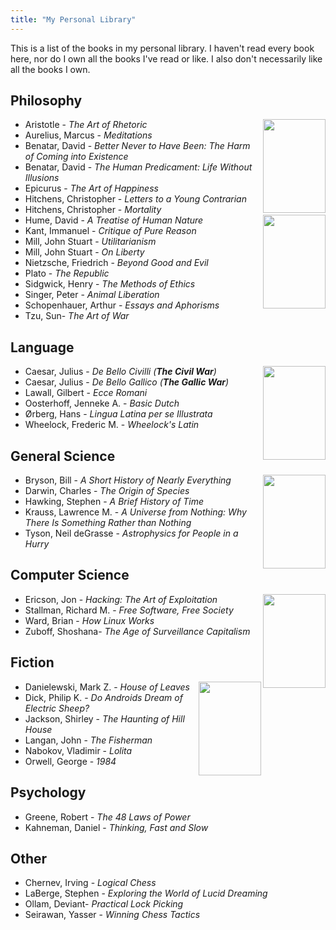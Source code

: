 ```yaml
---
title: "My Personal Library"
---
```


This is a list of the books in my personal library.
I haven't read every book here, nor do I own all the books I've read or like.
I also don't necessarily like all the books I own.

## Philosophy

<div class="book-container">
  <img align="right" src="/images/books/critique-of-reason.jpg" width="100" height="150">
</div>

- Aristotle - _The Art of Rhetoric_
- Aurelius, Marcus - _Meditations_
- Benatar, David - _Better Never to Have Been: The Harm of Coming into Existence_
- Benatar, David - _The Human Predicament: Life Without Illusions_
- Epicurus - _The Art of Happiness_
- Hitchens, Christopher - _Letters to a Young Contrarian_
- Hitchens, Christopher - _Mortality_
  <div class="book-container">
      <img align="right" src="/images/books/republic.jpg" width="100" height="150">
  </div>
- Hume, David - _A Treatise of Human Nature_
- Kant, Immanuel - _Critique of Pure Reason_
- Mill, John Stuart - _Utilitarianism_
- Mill, John Stuart - _On Liberty_
- Nietzsche, Friedrich - _Beyond Good and Evil_
- Plato - _The Republic_
- Sidgwick, Henry - _The Methods of Ethics_
- Singer, Peter - _Animal Liberation_
- Schopenhauer, Arthur - _Essays and Aphorisms_
- Tzu, Sun- _The Art of War_

## Language

<div class="book-container">
  <img align="right" src="/images/books/lingua-latina.webp" width="100" height="150">
</div>

- Caesar, Julius - _De Bello Civilli (**The Civil War**)_
- Caesar, Julius - _De Bello Gallico (**The Gallic War**)_
- Lawall, Gilbert - _Ecce Romani_
- Oosterhoff, Jenneke A. - _Basic Dutch_
- Ørberg, Hans - _Lingua Latina per se Illustrata_
- Wheelock, Frederic M. - _Wheelock's Latin_

## General Science

<div class="book-container">
  <img align="right" src="/images/books/short-history.JPG" width="100" height="150">
</div>

- Bryson, Bill - _A Short History of Nearly Everything_
- Darwin, Charles - _The Origin of Species_
- Hawking, Stephen - _A Brief History of Time_
- Krauss, Lawrence M. - _A Universe from Nothing: Why There Is Something Rather than Nothing_
- Tyson, Neil deGrasse - _Astrophysics for People in a Hurry_

## Computer Science

<div class="book-container">
  <img align="right" src="/images/books/how-linux-works.jpg" width="100" height="150">
</div>

- Ericson, Jon - _Hacking: The Art of Exploitation_
- Stallman, Richard M. - _Free Software, Free Society_
- Ward, Brian - _How Linux Works_
- Zuboff, Shoshana- _The Age of Surveillance Capitalism_

## Fiction

<div class="book-container">
  <img align="right" src="/images/books/1984.jpg" width="100" height="150">
</div>

- Danielewski, Mark Z. - _House of Leaves_
- Dick, Philip K. - _Do Androids Dream of Electric Sheep?_
- Jackson, Shirley - _The Haunting of Hill House_
- Langan, John - _The Fisherman_
- Nabokov, Vladimir - _Lolita_
- Orwell, George - _1984_

## Psychology

- Greene, Robert - _The 48 Laws of Power_
- Kahneman, Daniel - _Thinking, Fast and Slow_

## Other

- Chernev, Irving - _Logical Chess_
- LaBerge, Stephen - _Exploring the World of Lucid Dreaming_
- Ollam, Deviant- _Practical Lock Picking_
- Seirawan, Yasser - _Winning Chess Tactics_
